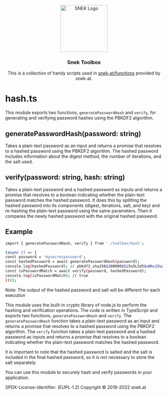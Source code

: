 <p align="center">
  <a href="https://snek.at/" target="_blank" rel="noopener noreferrer">
    <img src="https://user-images.githubusercontent.com/26285351/208744045-1ee54b94-5ab6-41dc-a70e-b604fba24e56.gif" alt="SNEK Logo" height="150">
  </a>
</p>

<h3 align="center">Snek Toolbox</h3>

<p align="center">
  This is a collection of handy scripts used in <a href="https://github.com/snek-at/functions" target="blank">snek-at/functions</a> provided by snek-at.
</p>

# hash.ts

This module exports two functions, `generatePasswordHash` and `verify`, for generating and verifying password hashes using the PBKDF2 algorithm.

## generatePasswordHash(password: string)

Takes a plain-text password as an input and returns a promise that resolves to a hashed password using the PBKDF2 algorithm. The hashed password includes information about the digest method, the number of iterations, and the salt used.

## verify(password: string, hash: string)

Takes a plain-text password and a hashed password as inputs and returns a promise that resolves to a boolean indicating whether the plain-text password matches the hashed password. It does this by splitting the hashed password into its components (digest, iterations, salt, and key) and re-hashing the plain-text password using the same parameters. Then it compares the newly hashed password with the original hashed password.

## Example

```bash
import { generatePasswordHash, verify } from './toolbox/hash';

(async () => {
const password = 'mysecretpassword';
const hashedPassword = await generatePasswordHash(password);
console.log(hashedPassword); // pbkdf2_sha256$100000$5i5o5L5d5$vNhc2VuZXJzY2FwYWJsZQ==
const isPasswordMatch = await verify(password, hashedPassword);
console.log(isPasswordMatch); // true
})();
```

Note: The output of the hashed password and salt will be different for each execution

This module uses the built-in crypto library of node.js to perform the hashing and verification operations. The code is written in TypeScript and exports two functions, `generatePasswordHash` and `verify`. The `generatePasswordHash` function takes a plain-text password as an input and returns a promise that resolves to a hashed password using the PBKDF2 algorithm. The `verify` function takes a plain-text password and a hashed password as inputs and returns a promise that resolves to a boolean indicating whether the plain-text password matches the hashed password.

It is important to note that the hashed password is salted and the salt is included in the final hashed password, so it is not necessary to store the salt separately.

You can use this module to securely hash and verify passwords in your application.

SPDX-License-Identifier: (EUPL-1.2)
Copyright © 2019-2022 snek.at
